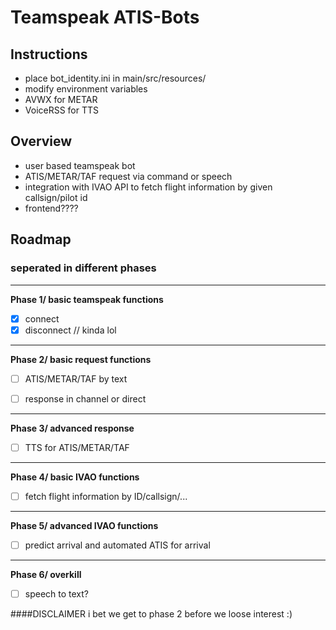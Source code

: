 # Teamspeak ATIS-Bots

## Instructions
- place bot_identity.ini in main/src/resources/
- modify environment variables
- AVWX for METAR
- VoiceRSS for TTS


## Overview

- user based teamspeak bot
- ATIS/METAR/TAF request via command or speech
- integration with IVAO API to fetch flight information by given callsign/pilot id
- frontend????

## Roadmap
### seperated in different phases

---
**Phase 1/ basic teamspeak functions**

- [x] connect
- [x] disconnect // kinda lol

---
**Phase 2/ basic request functions**
- [ ] ATIS/METAR/TAF by text
- [ ] response in channel or direct


---
**Phase 3/ advanced response**
- [ ] TTS for ATIS/METAR/TAF

---
**Phase 4/ basic IVAO functions**
- [ ] fetch flight information by ID/callsign/...


---
**Phase 5/ advanced IVAO functions**
- [ ] predict arrival and automated ATIS for arrival


---
**Phase 6/ overkill**
- [ ] speech to text?



####DISCLAIMER
i bet we get to phase 2 before we loose interest :)
